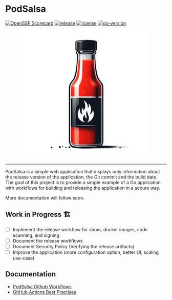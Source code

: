 # PodSalsa

[![OpenSSF Scorecard](https://api.securityscorecards.dev/projects/github.com/janfuhrer/podsalsa/badge)](https://securityscorecards.dev/viewer/?uri=github.com/janfuhrer/podsalsa)
[![release](https://img.shields.io/github/v/release/janfuhrer/podsalsa)](https://github.com/janfuhrer/podsalsa/releases)
[![license](https://img.shields.io/github/license/janfuhrer/podsalsa)](https://github.com/janfuhrer/podsalsa/blob/main/LICENSE)
[![go-version](https://img.shields.io/github/go-mod/go-version/janfuhrer/podsalsa)](https://github.com/janfuhrer/podsalsa/blob/main/go.mod)

<p align="center">
    <img src="./assets/podsalsa-logo.png" alt="PodSalsa" width="400">
</p>

---

PodSalsa is a simple web application that displays only information about the release version of the application, the Git commit and the build date.
The goal of this project is to provide a simple example of a Go application with workflows for building and releasing the application in a secure way.

More documentation will follow soon.

## Work in Progress 🏗️

- [ ] Implement the release workflow for sbom, docker images, code scanning, and signing
- [ ] Document the release workflows
- [ ] Document Security Policy (Verifying the release artifacts)
- [ ] Improve the application (more configuration option, better UI, scaling use-case)

## Documentation

- [PodSalsa Github Workflows](./.github/workflows/README.md)
- [GitHub Actions Best Practises](./docs/best-practises.md)
